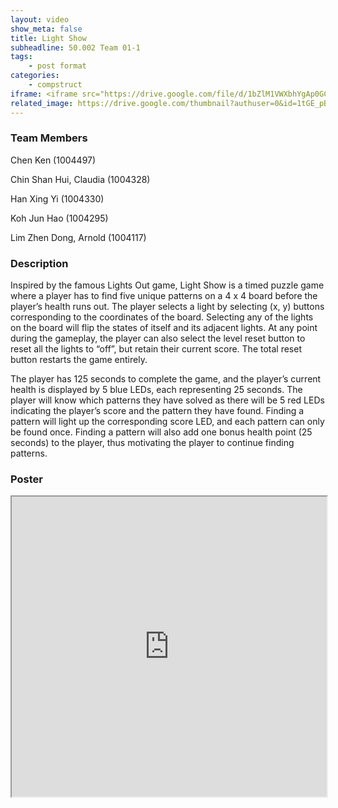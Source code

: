 ```yaml
---
layout: video
show_meta: false
title: Light Show
subheadline: 50.002 Team 01-1
tags:
    - post format
categories:
    - compstruct
iframe: <iframe src="https://drive.google.com/file/d/1bZlM1VWXbhYgAp0GCzmM2rSuABeBbWjW/preview" width="100%" height="480"></iframe>
related_image: https://drive.google.com/thumbnail?authuser=0&id=1tGE_pB1u7rSf7KXnhqbutmq4Lpnv2un8&sz=w300-h300-p-k-nu-iv1
---
```


### Team Members

Chen Ken (1004497)

Chin Shan Hui, Claudia (1004328)

Han Xing Yi (1004330)

Koh Jun Hao (1004295)

Lim Zhen Dong, Arnold (1004117)  

### Description

Inspired by the famous Lights Out game, Light Show is a timed puzzle game where a player has to find five unique patterns on a 4 x 4 board before the player’s health runs out. The player selects a light by selecting (x, y) buttons corresponding to the coordinates of the board. Selecting any of the lights on the board will flip the states of itself and its adjacent lights. At any point during the gameplay, the player can also select the level reset button to reset all the lights to “off”, but retain their current score. The total reset button restarts the game entirely.

The player has 125 seconds to complete the game, and the player’s current health is displayed by 5 blue LEDs, each representing 25 seconds. The player will know which patterns they have solved as there will be 5 red LEDs indicating the player’s score and the pattern they have found. Finding a pattern will light up the corresponding score LED, and each pattern can only be found once. Finding a pattern will also add one bonus health point (25 seconds) to the player, thus motivating the player to continue finding patterns.

### Poster

<iframe src="https://drive.google.com/file/d/1tGE_pB1u7rSf7KXnhqbutmq4Lpnv2un8/preview" width="100%" height="480"></iframe>
